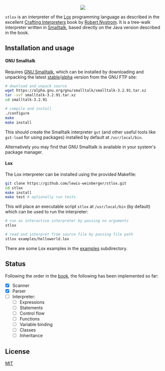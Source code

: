 <p align="center">
    <a href="https://github.com/lewis-weinberger/stlox/actions/workflows/ci.yml"><img src="https://github.com/lewis-weinberger/stlox/actions/workflows/ci.yml/badge.svg"></a>
</p>

`stlox` is an interpreter of the [Lox](https://craftinginterpreters.com/the-lox-language.html) programming language as described in the excellent [Crafting Interpreters](https://craftinginterpreters.com/) book by [Robert Nystrom](https://github.com/munificent). It is a tree-walk interpreter written in [Smalltalk](https://en.wikipedia.org/wiki/Smalltalk), based directly on the Java version described in the book.

## Installation and usage

#### GNU Smalltalk
Requires [GNU Smalltalk](https://www.gnu.org/software/smalltalk), which can be installed by downloading and unpacking the latest [stable](https://ftp.gnu.org/gnu/smalltalk/)/[alpha](https://alpha.gnu.org/gnu/smalltalk/) version from the GNU FTP site:

```sh
# download and unpack source
wget https://alpha.gnu.org/gnu/smalltalk/smalltalk-3.2.91.tar.xz
tar -xvf smalltalk-3.2.91.tar.xz
cd smalltalk-3.2.91

# compile and install
./configure
make
make install
```

This should create the Smalltalk interpreter `gst` (and other useful tools like `gst-load` for using packages) installed by default at `/usr/local/bin`.

Alternatively you may find that GNU Smalltalk is available in your system's package manager.

#### Lox

The Lox interpreter can be installed using the provided Makefile:

```sh
git clone https://github.com/lewis-weinberger/stlox.git
cd stlox
make install
make test # optionally run tests
```

This will place an executable script `stlox` at `/usr/local/bin` (by default) which can be used to run the interpreter:

```sh
# run as interactive interpreter by passing no arguments
stlox

# read and interpret from source file by passing file path
stlox examples/helloworld.lox
```

There are some Lox examples in the [examples](./examples) subdirectory.

## Status

Following the order in the [book](https://craftinginterpreters.com/contents.html), the following has been implemented so far:

* [x] Scanner
* [x] Parser
* [ ] Interpreter:
    * [ ] Expressions
    * [ ] Statements
    * [ ] Control flow
    * [ ] Functions
    * [ ] Variable binding
    * [ ] Classes
    * [ ] Inheritance

## License

[MIT](./LICENSE)

